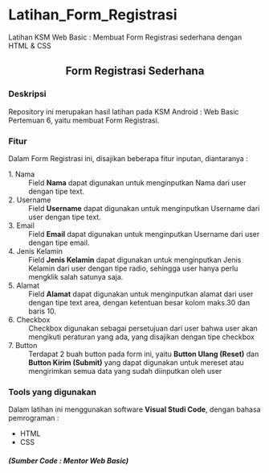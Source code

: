 # Latihan_Form_Registrasi
Latihan KSM Web Basic : Membuat Form Registrasi sederhana dengan HTML &amp; CSS

<html lang="en">
<head>
    <meta charset="UTF-8">
    <meta name="viewport" content="width=device-width, initial-scale=1.0">
</head>
<body>
    <h2 style="text-align: center;"><b>Form Registrasi Sederhana</b></h2>
    <h3>Deskripsi</h3>
    <p>Repository ini merupakan hasil latihan pada KSM Android : Web Basic 
        Pertemuan 6, yaitu membuat Form Registrasi.
    </p>
    <h3>Fitur</h3>
    <p>Dalam Form Registrasi ini, disajikan beberapa fitur inputan, diantaranya :</p>
    <dl>
        <dt>1. Nama<dt>
            <dd>Field <b>Nama</b> dapat digunakan untuk menginputkan Nama dari user 
                dengan tipe text.</dd>
        <dt>2. Username</dt>
            <dd>Field <b>Username</b> dapat digunakan untuk menginputkan Username dari user
            dengan tipe text.</dd>
        <dt>3. Email</dt>
            <dd>Field <b>Email</b> dapat digunakan untuk menginputkan Username dari user
            dengan tipe email.</dd>
        <dt>4. Jenis Kelamin</dt>
            <dd>Field <b>Jenis Kelamin</b> dapat digunakan untuk menginputkan Jenis Kelamin dari user
            dengan tipe radio, sehingga user hanya perlu mengklik salah satunya saja.</dd>
        <dt>5. Alamat</dt>
            <dd>Field <b>Alamat</b> dapat digunakan untuk menginputkan alamat dari user
            dengan tipe text area, dengan ketentuan besar kolom maks.30 dan baris 10.</dd>
        <dt>6. Checkbox</dt>
            <dd>Checkbox digunakan sebagai persetujuan dari user bahwa user akan
                mengikuti peraturan yang ada, yang disajikan dengan tipe checkbox</dd>
        <dt>7. Button</dt>
            <dd>Terdapat 2 buah button pada form ini, yaitu <b>Button Ulang (Reset)</b> dan 
            <b>Button Kirim (Submit)</b> yang dapat digunakan untuk mereset atau mengirimkan 
            semua data yang sudah diinputkan oleh user</dd>
        <h3>Tools yang digunakan</h3>
        <p>Dalam latihan ini menggunakan software <b>Visual Studi Code</b>, dengan
            bahasa pemrograman :
        <ul>
            <li>HTML</li>
            <li>CSS</li>
        </ul></p>
        <h5>(Sumber Code : Mentor Web Basic)</h5>
    </dl>
</body>
</html>
